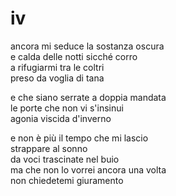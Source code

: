 # iv

ancora mi seduce la sostanza oscura  
e calda delle notti sicché corro  
a rifugiarmi tra le coltri  
preso da voglia di tana

e che siano serrate a doppia mandata  
le porte che non vi s'insinui  
agonia viscida d'inverno

e non è più il tempo che mi lascio  
strappare al sonno  
da voci trascinate nel buio  
ma che non lo vorrei ancora una volta  
non chiedetemi giuramento
